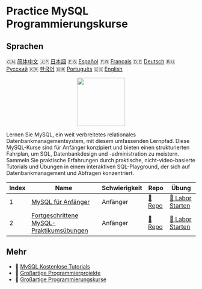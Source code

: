# Practice MySQL Programmierungskurse

## Sprachen

🇨🇳 [简体中文](README_zh.md) 🇯🇵 [日本語](README_ja.md) 🇪🇸 [Español](README_es.md) 🇫🇷 [Français](README_fr.md) 🇩🇪 [Deutsch](README_de.md) 🇷🇺 [Русский](README_ru.md) 🇰🇷 [한국어](README_ko.md) 🇧🇷 [Português](README_pt.md) 🇺🇸 [English](README.md) 

<div align="center">
<img width="128px" src="https://file.labex.io/path/3JJy1bOBmUoZ.png">
</div>

Lernen Sie MySQL, ein weit verbreitetes relationales Datenbankmanagementsystem, mit diesem umfassenden Lernpfad. Diese MySQL-Kurse sind für Anfänger konzipiert und bieten einen strukturierten Fahrplan, um SQL, Datenbankdesign und -administration zu meistern. Sammeln Sie praktische Erfahrungen durch praktische, nicht-video-basierte Tutorials und Übungen in einem interaktiven SQL-Playground, der sich auf Datenbankmanagement und Abfragen konzentriert.

|   Index | Name                                                                                                  | Schwierigkeit   | Repo                                                                   | Übung                                                                         |
|---------|-------------------------------------------------------------------------------------------------------|-----------------|------------------------------------------------------------------------|-------------------------------------------------------------------------------|
|       1 | [MySQL für Anfänger](https://labex.io/de/courses/mysql-for-beginners)                                 | Anfänger        | [🔗 Repo](https://github.com/labex-labs/mysql-for-beginners)           | [🚀 Labor Starten](https://labex.io/de/courses/mysql-for-beginners)           |
|       2 | [Fortgeschrittene MySQL-Praktikumsübungen](https://labex.io/de/courses/advanced-mysql-practical-labs) | Anfänger        | [🔗 Repo](https://github.com/labex-labs/advanced-mysql-practical-labs) | [🚀 Labor Starten](https://labex.io/de/courses/advanced-mysql-practical-labs) |

## Mehr

- 🔗 [MySQL Kostenlose Tutorials](https://github.com/labex-labs/mysql-free-tutorials)
- 🔗 [Großartige Programmierprojekte](https://github.com/labex-labs/awesome-programming-projects)
- 🔗 [Großartige Programmierungskurse](https://github.com/labex-labs/awesome-programming-courses)

